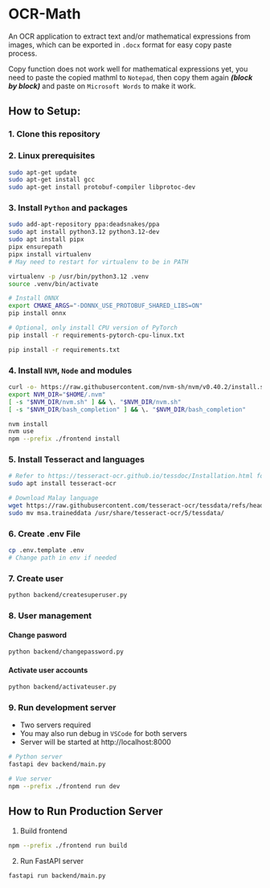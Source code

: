 # OCR-Math

An OCR application to extract text and/or mathematical expressions from images, which can be exported in `.docx` format for easy copy paste process.

Copy function does not work well for mathematical expressions yet, you need to paste the copied mathml to `Notepad`, then copy them again _**(block by block)**_ and paste on `Microsoft Words` to make it work.

## How to Setup:

### 1. Clone this repository

### 2. Linux prerequisites

```bash
sudo apt-get update
sudo apt-get install gcc
sudo apt-get install protobuf-compiler libprotoc-dev
```

### 3. Install `Python` and packages

```bash
sudo add-apt-repository ppa:deadsnakes/ppa
sudo apt install python3.12 python3.12-dev
sudo apt install pipx
pipx ensurepath
pipx install virtualenv
# May need to restart for virtualenv to be in PATH

virtualenv -p /usr/bin/python3.12 .venv
source .venv/bin/activate

# Install ONNX
export CMAKE_ARGS="-DONNX_USE_PROTOBUF_SHARED_LIBS=ON"
pip install onnx

# Optional, only install CPU version of PyTorch
pip install -r requirements-pytorch-cpu-linux.txt

pip install -r requirements.txt
```

### 4. Install `NVM`, `Node` and modules
```bash
curl -o- https://raw.githubusercontent.com/nvm-sh/nvm/v0.40.2/install.sh | bash
export NVM_DIR="$HOME/.nvm"
[ -s "$NVM_DIR/nvm.sh" ] && \. "$NVM_DIR/nvm.sh"
[ -s "$NVM_DIR/bash_completion" ] && \. "$NVM_DIR/bash_completion"

nvm install
nvm use
npm --prefix ./frontend install
```

### 5. Install Tesseract and languages
```bash
# Refer to https://tesseract-ocr.github.io/tessdoc/Installation.html for Windows
sudo apt install tesseract-ocr

# Download Malay language
wget https://raw.githubusercontent.com/tesseract-ocr/tessdata/refs/heads/main/msa.traineddata
sudo mv msa.traineddata /usr/share/tesseract-ocr/5/tessdata/
```

### 6. Create .env File
```bash
cp .env.template .env
# Change path in env if needed
```

### 7. Create user
```bash
python backend/createsuperuser.py
```

### 8. User management
#### Change pasword
```bash
python backend/changepassword.py
```

#### Activate user accounts
```bash
python backend/activateuser.py
```

### 9. Run development server
- Two servers required
- You may also run debug in `VSCode` for both servers
- Server will be started at http://localhost:8000
```bash
# Python server
fastapi dev backend/main.py

# Vue server
npm --prefix ./frontend run dev
```

## How to Run Production Server

1. Build frontend

```bash
npm --prefix ./frontend run build
```

2. Run FastAPI server

```bash
fastapi run backend/main.py
```
